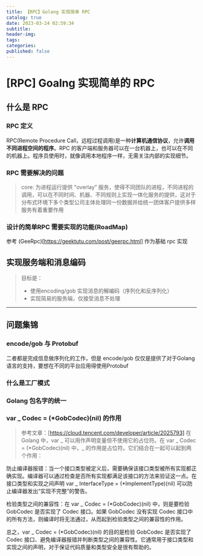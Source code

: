 ```yaml
---
title: 【RPC】Golang 实现简单 RPC
catalog: true
date: 2023-03-24 02:59:34
subtitle:
header-img:
tags:
categories:
published: false
---
```


# [RPC] Goalng 实现简单的 RPC

## 什么是 RPC 

### RPC 定义
RPC(Remote Procedure Call，远程过程调用)是一种**计算机通信协议**，允许**调用不同进程空间的程序**。RPC 的客户端和服务器可以在一台机器上，也可以在不同的机器上。程序员使用时，就像调用本地程序一样，无需关注内部的实现细节。

### RPC 需要解决的问题
> core: 为进程运行提供 “overlay” 服务，使得不同团队的进程，不同进程的调用，可以在不同时间、机器、不同规则上实现一体化服务的提供，这对于分布式环境下多个类型公司主体处理同一份数据并给统一团体客户提供多样服务有着重要作用
>
> 


### 设计的简单RPC 需要实现的功能(RoadMap)

参考 (GeeRpc)[https://geektutu.com/post/geerpc.html] 作为基础 rpc 实现



## 实现服务端和消息编码
> 目标是：
> * 使用encoding/gob 实现消息的解编码（序列化和反序列化）
> * 实现简易的服务端，仅接受消息不处理




---

## 问题集锦

### encode/gob 与 Protobuf

二者都是完成信息做序列化的工作，但是 encode/gob 仅仅是提供了对于Golang语言的支持，要想在不同的平台应用得使用Protobuf

### 什么是工厂模式


### Golang 包名字的统一


### var _ Codec = (*GobCodec)(nil) 的作用
> 参考文章：[https://cloud.tencent.com/developer/article/2025793]
在 Golang 中，var _ 可以用作声明变量但不使用它的占位符。在 var _ Codec = (*GobCodec)(nil) 中，_ 的作用是占位符。它们结合在一起可以起到两个作用：

防止编译器报错：当一个接口类型被定义后，需要确保该接口类型被所有实现都正确实现。编译器可以通过检查是否所有实现都满足该接口的方法来验证这一点。在接口类型和实现之间声明 var _ InterfaceType = (*ImplementType)(nil) 可以防止编译器发出“实现不完整”的警告。

检验类型之间的兼容性：在 var _ Codec = (*GobCodec)(nil) 中，则是要检验 GobCodec 是否实现了 Codec 接口。如果 GobCodec 没有实现 Codec 接口中的所有方法，则编译时将无法通过，从而起到检验类型之间的兼容性的作用。

总之，var _ Codec = (*GobCodec)(nil) 的目的是检验 GobCodec 是否实现了 Codec 接口、避免编译器报错并判断类型之间的兼容性。它通常用于接口类型和实现之间的声明，对于保证代码质量和类型安全是很有帮助的。

